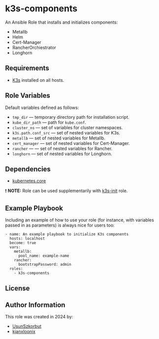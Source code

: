 k3s-components
=========

An Ansible Role that installs and initializes components:
- Metallb
- Helm
- Cert-Manager
- RancherOrchiestrator
- Longhorn

Requirements
------------

- [K3s](https://k3s.io/) installed on all hosts.

Role Variables
--------------

Default variables defined as follows:
- `tmp_dir` &mdash; temporary directory path for installation script.
- `kube_dir_path` &mdash; path for `kube.conf`.
- `cluster_ns` &mdash; set of variables for cluster namespaces.
- `k3s.path.conf_src` &mdash; set of nested variables for K3s.
- `metallb` &mdash; set of nested variables for Metallb.
- `cert_manager` &mdash; set of nested variables for Cert-Manager.
- `rancher` &mdash; &mdash; set of nested variables for Rancher.
- `longhorn` &mdash; set of nested variables for Longhorn.

Dependencies
------------

- [kubernetes.core](https://github.com/ansible-collections/kubernetes.core)

❗ **NOTE:** Role can be used supplementarily with [k3s-init](../k3s-init/README.md) role.

Example Playbook
----------------

Including an example of how to use your role (for instance, with variables passed in as parameters) is always nice for users too:

    - name: An example playbook to initialize K3s components
      hosts: localhost
      become: true
      vars:
        metallb:
          pool_name: example-name
        rancher:
          bootstrapPassword: admin
      roles:
        - k3s-components

License
-------


Author Information
------------------

This role was created in 2024 by:
- [UsunSzkorbut](https://github.com/UsunSzkorbut)
- [kjanxloonix](https://github.com/kjanxloonix)
